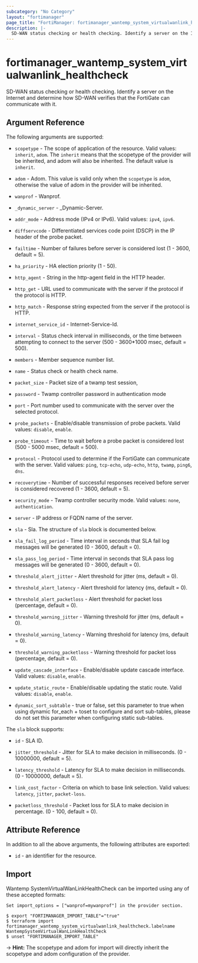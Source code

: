 ```yaml
---
subcategory: "No Category"
layout: "fortimanager"
page_title: "FortiManager: fortimanager_wantemp_system_virtualwanlink_healthcheck"
description: |-
  SD-WAN status checking or health checking. Identify a server on the Internet and determine how SD-WAN verifies that the FortiGate can communicate with it.
---
```


# fortimanager_wantemp_system_virtualwanlink_healthcheck
SD-WAN status checking or health checking. Identify a server on the Internet and determine how SD-WAN verifies that the FortiGate can communicate with it.

## Argument Reference


The following arguments are supported:

* `scopetype` - The scope of application of the resource. Valid values: `inherit`, `adom`. The `inherit` means that the scopetype of the provider will be inherited, and adom will also be inherited. The default value is `inherit`.
* `adom` - Adom. This value is valid only when the `scopetype` is `adom`, otherwise the value of adom in the provider will be inherited.
* `wanprof` - Wanprof.

* `_dynamic_server` - _Dynamic-Server.
* `addr_mode` - Address mode (IPv4 or IPv6). Valid values: `ipv4`, `ipv6`.

* `diffservcode` - Differentiated services code point (DSCP) in the IP header of the probe packet.
* `failtime` - Number of failures before server is considered lost (1 - 3600, default = 5).
* `ha_priority` - HA election priority (1 - 50).
* `http_agent` - String in the http-agent field in the HTTP header.
* `http_get` - URL used to communicate with the server if the protocol if the protocol is HTTP.
* `http_match` - Response string expected from the server if the protocol is HTTP.
* `internet_service_id` - Internet-Service-Id.
* `interval` - Status check interval in milliseconds, or the time between attempting to connect to the server (500 - 3600*1000 msec, default = 500).
* `members` - Member sequence number list.
* `name` - Status check or health check name.
* `packet_size` - Packet size of a twamp test session,
* `password` - Twamp controller password in authentication mode
* `port` - Port number used to communicate with the server over the selected protocol.
* `probe_packets` - Enable/disable transmission of probe packets. Valid values: `disable`, `enable`.

* `probe_timeout` - Time to wait before a probe packet is considered lost (500 - 5000 msec, default = 500).
* `protocol` - Protocol used to determine if the FortiGate can communicate with the server. Valid values: `ping`, `tcp-echo`, `udp-echo`, `http`, `twamp`, `ping6`, `dns`.

* `recoverytime` - Number of successful responses received before server is considered recovered (1 - 3600, default = 5).
* `security_mode` - Twamp controller security mode. Valid values: `none`, `authentication`.

* `server` - IP address or FQDN name of the server.
* `sla` - Sla. The structure of `sla` block is documented below.
* `sla_fail_log_period` - Time interval in seconds that SLA fail log messages will be generated (0 - 3600, default = 0).
* `sla_pass_log_period` - Time interval in seconds that SLA pass log messages will be generated (0 - 3600, default = 0).
* `threshold_alert_jitter` - Alert threshold for jitter (ms, default = 0).
* `threshold_alert_latency` - Alert threshold for latency (ms, default = 0).
* `threshold_alert_packetloss` - Alert threshold for packet loss (percentage, default = 0).
* `threshold_warning_jitter` - Warning threshold for jitter (ms, default = 0).
* `threshold_warning_latency` - Warning threshold for latency (ms, default = 0).
* `threshold_warning_packetloss` - Warning threshold for packet loss (percentage, default = 0).
* `update_cascade_interface` - Enable/disable update cascade interface. Valid values: `disable`, `enable`.

* `update_static_route` - Enable/disable updating the static route. Valid values: `disable`, `enable`.

* `dynamic_sort_subtable` - true or false, set this parameter to true when using dynamic for_each + toset to configure and sort sub-tables, please do not set this parameter when configuring static sub-tables.

The `sla` block supports:

* `id` - SLA ID.
* `jitter_threshold` - Jitter for SLA to make decision in milliseconds. (0 - 10000000, default = 5).
* `latency_threshold` - Latency for SLA to make decision in milliseconds. (0 - 10000000, default = 5).
* `link_cost_factor` - Criteria on which to base link selection. Valid values: `latency`, `jitter`, `packet-loss`.

* `packetloss_threshold` - Packet loss for SLA to make decision in percentage. (0 - 100, default = 0).


## Attribute Reference

In addition to all the above arguments, the following attributes are exported:
* `id` - an identifier for the resource.

## Import

Wantemp SystemVirtualWanLinkHealthCheck can be imported using any of these accepted formats:
```
Set import_options = ["wanprof=mywanprof"] in the provider section.

$ export "FORTIMANAGER_IMPORT_TABLE"="true"
$ terraform import fortimanager_wantemp_system_virtualwanlink_healthcheck.labelname WantempSystemVirtualWanLinkHealthCheck
$ unset "FORTIMANAGER_IMPORT_TABLE"
```
-> **Hint:** The scopetype and adom for import will directly inherit the scopetype and adom configuration of the provider.

